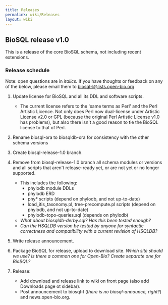 ```yaml
---
title: Releases
permalink: wiki/Releases
layout: wiki
---
```


BioSQL release v1.0
-------------------

This is a release of the core BioSQL schema, not including recent
extensions.

### Release schedule

Note: open questions are in *italics.* If you have thoughts or feedback
on any of the below, please email them to biosql-l@lists.open-bio.org.

1.  Update license for BioSQL and all its DDL and software scripts.
    -   The current license refers to the 'same terms as Perl' and the
        Perl Artistic Licence. Not only does Perl now dual-license under
        Artistic License v2.0 or GPL (because the original Perl Artistic
        License v1.0 has problems), but also there isn't a good reason
        to tie the BioSQL license to that of Perl.

2.  Rename biosql-ora to biosqldb-ora for consistency with the other
    schema versions
3.  Create biosql-release-1.0 branch.
4.  Remove from biosql-release-1.0 branch all schema modules or versions
    and all scripts that aren't release-ready yet, or are not yet or no
    longer supported.
    -   This includes the following:
        -   phylodb module DDLs
        -   phylodb ERD
        -   phy\* scripts (depend on phylodb, and not up-to-date)
        -   load\_itis\_taxonomy.pl, tree-precompute.pl scripts (depend
            on phylodb, and not up-to-date)
        -   phylodb-topo-queries.sql (depends on phylodb)
    -   *What about biosqldb-derby.sql? Has this been tested enough?*
    -   *Can the HSQLDB version be tested by anyone for syntactic
        correctness and compatibility with a current revision of
        HSQLDB?*

5.  Write release announcement.
6.  Package BioSQL for release, upload to download site. *Which site
    should we use? Is there a common one for Open-Bio? Create separate
    one for BioSQL?*
7.  Release:
    -   Add download and release link to wiki on front page (also add
        Downloads page ot sidebar).
    -   Post announcement to biosql-l (*there is no biosql-announce,
        right?*) and news.open-bio.org.


